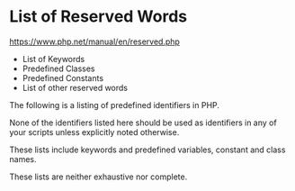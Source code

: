 # List of Reserved Words

https://www.php.net/manual/en/reserved.php

- List of Keywords
- Predefined Classes
- Predefined Constants
- List of other reserved words


The following is a listing of predefined identifiers in PHP.

None of the identifiers listed here should be used as identifiers in any of your scripts unless explicitly noted otherwise.

These lists include keywords and predefined variables, constant and class names.

These lists are neither exhaustive nor complete.
